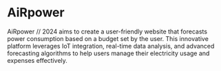 # AiRpower
AiRpower // 2024 aims to create a user-friendly website that forecasts power consumption based on a budget set by the user. This innovative platform leverages IoT integration, real-time data analysis, and advanced forecasting algorithms to help users manage their electricity usage and expenses effectively.
